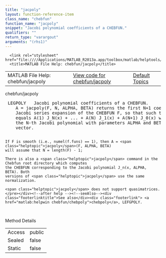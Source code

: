 ```yaml
---
title: "jacpoly"
layout: function-reference-item
class_name: "chebfun"
function_name: "jacpoly"
snippet: "Jacobi polynomial coefficients of a CHEBFUN."
qualifiers: ""
return_type: "varargout"
arguments: "(rhs1)"
---
```


<html>
   <head>
      <meta http-equiv="Content-Type" content="text/html; charset=utf-8">
   
      <link rel="stylesheet" href="file:////Applications/MATLAB_R2013a.app/toolbox/matlab/helptools/private/helpwin.css">
      <title>MATLAB File Help: chebfun/jacpoly</title>
   </head>
   <body>
      <!--Single-page help-->
      <table border="0" cellspacing="0" width="100%">
         <tr class="subheader">
            <td class="headertitle">MATLAB File Help: chebfun/jacpoly</td>
            <td class="subheader-left"><a href="matlab:edit chebfun/jacpoly">View code for chebfun/jacpoly</a></td>
            <td class="subheader-right"><a href="matlab:helpwin">Default Topics</a></td>
         </tr>
      </table>
      <div class="title">chebfun/jacpoly</div>
      <div class="helptext"><pre><!--helptext --> LEGPOLY   Jacobi polynomial coefficients of a CHEBFUN.
    A = <span class="helptopic">jacpoly</span>(F, N, ALPHA, BETA) returns the first N+1 coefficients in the
    Jacobi series expansion of the CHEBFUN F, so that such that F approximately
    equals A(1) J_N(x) + ... + A(N) J_1(x) + A(N+1) J_0(x) where J_N(x) denotes
    the N-th Jacobi polynomial with parameters ALPHA and BETA. A is a row
    vector.
 
    If F is smooth (i.e., numel(f.funs) == 1), then A = <span class="helptopic">jacpoly</span>(F, ALPHA, BETA)
    will assume that N = length(F) - 1;
 
    There is also a <span class="helptopic">jacpoly</span> command in the Chebfun root directory which computes
    the CHEBFUN corresponding to the Jacobi polynomial J_n(x, ALPHA, BETA). Both
    versions of <span class="helptopic">jacpoly</span> use the same normalization.
 
    <span class="helptopic">jacpoly</span> does not support quasimatrices.</pre></div><!--after help --><!--seeAlso--><div class="footerlinktitle">See also</div><div class="footerlink"> <a href="matlab:helpwin chebfun/chebpoly">chebpoly</a>, LEFGPOLY.
</div>
      <!--Method-->
      <div class="sectiontitle">Method Details</div>
      <table class="class-details">
         <tr>
            <td class="class-detail-label">Access</td>
            <td>public</td>
         </tr>
         <tr>
            <td class="class-detail-label">Sealed</td>
            <td>false</td>
         </tr>
         <tr>
            <td class="class-detail-label">Static</td>
            <td>false</td>
         </tr>
      </table>
   </body>
</html>

